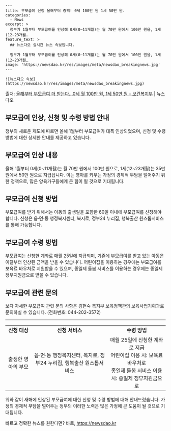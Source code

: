     ---
    title: 부모급여 신청 올해부터 증액! 0세 100만 원 1세 50만 원.
    categories:
      - News
    excerpt: >
      정부가 1월부터 부모급여를 인상해 0세(0~11개월)는 월 70만 원에서 100만 원을, 1세(12~23개월…
    feature_text: >
      ## 뉴스다오 실시간 뉴스 속보입니다.
    
      정부가 1월부터 부모급여를 인상해 0세(0~11개월)는 월 70만 원에서 100만 원을, 1세(12~23개월…
    image: 'https://newsdao.kr/res/images/meta/newsdao_breakingnews.jpg'
    ---
    
    ![뉴스다오 속보](https://newsdao.kr/res/images/meta/newsdao_breakingnews.jpg)

<p>출처: <a href="https://newsdao.kr/2969" rel="dofollow">올해부터 부모급여 더 받는다…0세 월 100만 원, 1세 50만 원 - 보건복지부</a> | 뉴스다오</p>

<h2 data-ke-size="size26">부모급여 인상, 신청 및 수령 방법 안내</h2>

<p data-ke-size="size16">정부의 새로운 제도에 따르면 올해 1월부터 부모급여가 대폭 인상되었으며, 신청 및 수령 방법에 대한 상세한 안내를 제공하고 있습니다.</p>

<h2 data-ke-size="size24">부모급여 인상 내용</h2>

<p data-ke-size="size16">올해 1월부터 0세(0~11개월)는 월 70만 원에서 100만 원으로, 1세(12~23개월)는 35만 원에서 50만 원으로 지급됩니다. 이는 영아를 키우는 가정의 경제적 부담을 덜어주기 위한 정책으로, 많은 양육가구들에게 큰 힘이 될 것으로 기대됩니다.</p>

<h2 data-ke-size="size24">부모급여 신청 방법</h2>

<p data-ke-size="size16">부모급여를 받기 위해서는 아동의 출생일을 포함한 60일 이내에 부모급여를 신청해야 합니다. 신청은 읍·면·동 행정복지센터, 복지로, 정부24 누리집, 행복출산 원스톱서비스를 통해 가능합니다.</p>

<h2 data-ke-size="size24">부모급여 수령 방법</h2>

<p data-ke-size="size16">부모급여는 신청한 계좌로 매월 25일에 지급되며, 기존에 부모급여를 받고 있는 아동은 이달부터 인상된 금액을 받을 수 있습니다. 어린이집을 이용하는 경우에는 부모급여를 보육료 바우처로 지원받을 수 있으며, 종일제 돌봄 서비스를 이용하는 경우에는 종일제 정부지원금으로 받을 수 있습니다.</p>

<h2 data-ke-size="size24">부모급여 관련 문의</h2>

<p data-ke-size="size16">보다 자세한 부모급여 관련 문의 사항은 김현숙 복지부 보육정책관의 보육사업기획과로 문의하실 수 있습니다. (전화번호: 044-202-3572)</p>

<hr>

<table>
	<tr>
		<td style="text-align: center; height: 17px;"><b>신청 대상</b></td>
		<td style="text-align: center; height: 17px;"><b>신청 서비스</b></td>
		<td style="text-align: center; height: 17px;"><b>수령 방법</b></td>
	</tr>
	<tr>
		<td style="text-align: center; height: 17px;">출생한 영아의 부모</td>
		<td style="text-align: center; height: 17px;">읍·면·동 행정복지센터, 복지로, 정부24 누리집, 행복출산 원스톱서비스</td>
		<td style="text-align: center; height: 17px;">매월 25일에 신청한 계좌로 지급<br>어린이집 이용 시: 보육료 바우처로<br>종일제 돌봄 서비스 이용 시: 종일제 정부지원금으로</td>
	</tr>
</table>

<p data-ke-size="size16">위와 같이 새해에 인상된 부모급여에 대한 신청 및 수령 방법에 대해 안내드렸습니다. 가정의 경제적 부담을 덜어주는 정부의 이러한 노력은 많은 가정에 큰 도움이 될 것으로 기대됩니다.</p> 

빠르고 정확한 뉴스를 원한다면? 바로, <a href="https://newsdao.kr" rel="dofollow">https://newsdao.kr</a>


    
